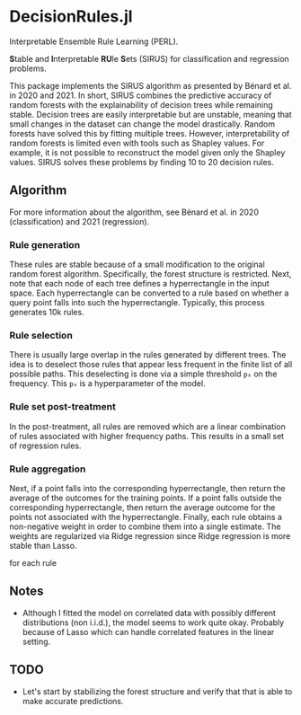 # DecisionRules.jl

Interpretable Ensemble Rule Learning (PERL).

**S**table and **I**nterpretable **RU**le **S**ets (SIRUS) for classification and regression problems.

This package implements the SIRUS algorithm as presented by Bénard et al. in 2020 and 2021.
In short, SIRUS combines the predictive accuracy of random forests with the explainability of decision trees while remaining stable.
Decision trees are easily interpretable but are unstable, meaning that small changes in the dataset can change the model drastically.
Random forests have solved this by fitting multiple trees.
However, interpretability of random forests is limited even with tools such as Shapley values.
For example, it is not possible to reconstruct the model given only the Shapley values.
SIRUS solves these problems by finding 10 to 20 decision rules.

## Algorithm

For more information about the algorithm, see Bénard et al. in 2020 (classification) and 2021 (regression).

### Rule generation

These rules are stable because of a small modification to the original random forest algorithm.
Specifically, the forest structure is restricted.
Next, note that each node of each tree defines a hyperrectangle in the input space.
Each hyperrectangle can be converted to a rule based on whether a query point falls into such the hyperrectangle.
Typically, this process generates 10k rules.

### Rule selection

There is usually large overlap in the rules generated by different trees.
The idea is to deselect those rules that appear less frequent in the finite list of all possible paths.
This deselecting is done via a simple threshold `p₀` on the frequency.
This `p₀` is a hyperparameter of the model.

### Rule set post-treatment

In the post-treatment, all rules are removed which are a linear combination of rules associated with higher frequency paths.
This results in a small set of regression rules.

### Rule aggregation

Next, if a point falls into the corresponding hyperrectangle, then return the average of the outcomes for the training points.
If a point falls outside the corresponding hyperrectangle, then return the average outcome for the points not associated with the hyperrectangle.
Finally, each rule obtains a non-negative weight in order to combine them into a single estimate.
The weights are regularized via Ridge regression since Ridge regression is more stable than Lasso.

for each rule 

## Notes

- Although I fitted the model on correlated data with possibly different distributions (non i.i.d.), the model seems to work quite okay.
    Probably because of Lasso which can handle correlated features in the linear setting.

## TODO

- Let's start by stabilizing the forest structure and verify that that is able to make accurate predictions.
